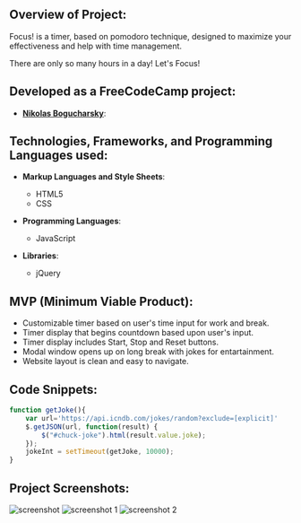 ## Overview of Project:
Focus! is a timer, based on pomodoro technique,  designed to maximize your effectiveness and help with time management. 

There are only so many hours in a day! Let's Focus! 

## Developed as a FreeCodeCamp project:
* **[Nikolas Bogucharsky](https://github.com/niktechnopro)**: 

## Technologies, Frameworks, and Programming Languages used:
* **Markup Languages and Style Sheets**:
    * HTML5
    * CSS
    
* **Programming Languages**:
    * JavaScript
    
* **Libraries**:
    * jQuery



## MVP (Minimum Viable Product):
* Customizable timer based on user's time input for work and break.
* Timer display that begins countdown based upon user's input.
* Timer display includes Start, Stop and Reset buttons.
* Modal window opens up on long break with jokes for entartainment.
* Website layout is clean and easy to navigate.


## Code Snippets:
```javascript
function getJoke(){
    var url='https://api.icndb.com/jokes/random?exclude=[explicit]'
    $.getJSON(url, function(result) {
        $("#chuck-joke").html(result.value.joke);
    });
    jokeInt = setTimeout(getJoke, 10000); 
}
```

## Project Screenshots:
![screenshot](/images/screenshot.png "project screenshot")
![screenshot 1](/images/screenshot1.png "project screenshot")
![screenshot 2](/images/screenshot2.png "project screenshot")


